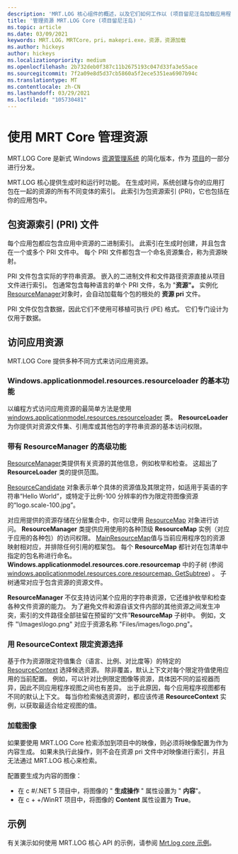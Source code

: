 ```yaml
---
description: 'MRT.LOG 核心组件的概述，以及它们如何工作以 (项目留尼汪岛加载应用程序资源) '
title: '管理资源 MRT.LOG Core (项目留尼汪岛) '
ms.topic: article
ms.date: 03/09/2021
keywords: MRT.LOG，MRTCore，pri，makepri.exe，资源，资源加载
ms.author: hickeys
author: hickeys
ms.localizationpriority: medium
ms.openlocfilehash: 2b732deb0f387c11b2675193c047d33fa3e55ace
ms.sourcegitcommit: 7f2a09e8d5d37cb5860a5f2ece5351ea6907b94c
ms.translationtype: MT
ms.contentlocale: zh-CN
ms.lasthandoff: 03/29/2021
ms.locfileid: "105730481"
---
```

# <a name="manage-resources-with-mrt-core"></a>使用 MRT Core 管理资源 

MRT.LOG Core 是新式 Windows [资源管理系统](/windows/uwp/app-resources/resource-management-system) 的简化版本，作为 [项目](../index.md)的一部分进行分发。

MRT.LOG 核心提供生成时和运行时功能。 在生成时间，系统创建与你的应用打包在一起的资源的所有不同变体的索引。 此索引为包资源索引 (PRI)，它也包括在你的应用包中。

## <a name="package-resource-index-pri-file"></a>包资源索引 (PRI) 文件

每个应用包都应包含应用中资源的二进制索引。 此索引在生成时创建，并且包含在一个或多个 PRI 文件中。 每个 PRI 文件都包含一个命名资源集合，称为资源映射。

PRI 文件包含实际的字符串资源。 嵌入的二进制文件和文件路径资源直接从项目文件进行索引。 包通常包含每种语言的单个 PRI 文件，名为 "**资源"。** 实例化 [ResourceManager](/windows/winui/api/microsoft.applicationmodel.resources.resourcemanager)对象时，会自动加载每个包的根处的 **资源 pri** 文件。

PRI 文件仅包含数据，因此它们不使用可移植可执行 (PE) 格式。 它们专门设计为仅用于数据。

## <a name="access-app-resources"></a>访问应用资源

MRT.LOG Core 提供多种不同方式来访问应用资源。

### <a name="basic-functionality-with-resourceloader"></a>Windows.applicationmodel.resources.resourceloader 的基本功能

以编程方式访问应用资源的最简单方法是使用 [windows.applicationmodel.resources.resourceloader](/windows/winui/api/microsoft.applicationmodel.resources.resourceloader) 类。 **ResourceLoader** 为你提供对资源文件集、引用库或其他包的字符串资源的基本访问权限。

### <a name="advanced-functionality-with-resourcemanager"></a>带有 ResourceManager 的高级功能

[ResourceManager](/windows/winui/api/microsoft.applicationmodel.resources.resourcemanager)类提供有关资源的其他信息，例如枚举和检查。 这超出了 **ResourceLoader** 类的提供范围。

[ResourceCandidate](/windows/winui/api/microsoft.applicationmodel.resources.resourcecandidate) 对象表示单个具体的资源值及其限定符，如适用于英语的字符串“Hello World”，或特定于比例-100 分辨率的作为限定符图像资源的“logo.scale-100.jpg”。

对应用提供的资源存储在分层集合中，你可以使用 [ResourceMap](/windows/winui/api/microsoft.applicationmodel.resources.resourcemap) 对象进行访问。 **ResourceManager** 类提供应用使用的各种顶级 **ResourceMap** 实例（对应于应用的各种包）的访问权限。 [MainResourceMap](/windows/winui/api/microsoft.applicationmodel.resources.resourcemanager.mainresourcemap)值与当前应用程序包的资源映射相对应，并排除任何引用的框架包。 每个 **ResourceMap** 都针对在包清单中指定的包名称进行命名。 **Windows.applicationmodel.resources.core.resourcemap** 中的子树 (参阅 [windows.applicationmodel.resources.core.resourcemap. GetSubtree](/windows/winui/api/microsoft.applicationmodel.resources.resourcemap.getsubtree)) 。 子树通常对应于包含资源的资源文件。

**ResourceManager** 不仅支持访问某个应用的字符串资源，它还维护枚举和检查各种文件资源的能力。 为了避免文件和源自该文件内部的其他资源之间发生冲突，索引的文件路径全部驻留在预留的“文件”**ResourceMap** 子树中。 例如，文件 "\Images\logo.png" 对应于资源名称 "Files/images/logo.png"。

### <a name="qualify-resource-selection-with-resourcecontext"></a>用 ResourceContext 限定资源选择

基于作为资源限定符值集合（语言、比例、对比度等）的特定的 [ResourceContext](/windows/winui/api/microsoft.applicationmodel.resources.resourcecontext) 选择候选资源。 除非覆盖，默认上下文对每个限定符值使用应用的当前配置。 例如，可以针对比例限定图像等资源，具体因不同的监视器而异，因此不同应用程序视图之间也有差异。 出于此原因，每个应用程序视图都有不同的默认上下文。 每当你检索候选资源时，都应该传递 **ResourceContext** 实例，以获取最适合给定视图的值。

### <a name="load-images"></a>加载图像

如果要使用 MRT.LOG Core 检索添加到项目中的映像，则必须将映像配置为作为内容生成。 如果未执行此操作，则不会在资源 pri 文件中对映像进行索引，并且无法通过 MRT.LOG 核心来检索。

配置要生成为内容的图像：

* 在 c #/.NET 5 项目中，将图像的 " **生成操作** " 属性设置为 " **内容**"。
* 在 c + +/WinRT 项目中，将图像的 **Content** 属性设置为 **True**。

## <a name="sample"></a>示例

有关演示如何使用 MRT.LOG 核心 API 的示例，请参阅 [Mrt.log core 示例](https://github.com/microsoft/Project-Reunion-Samples/tree/main/MrtCore)。
